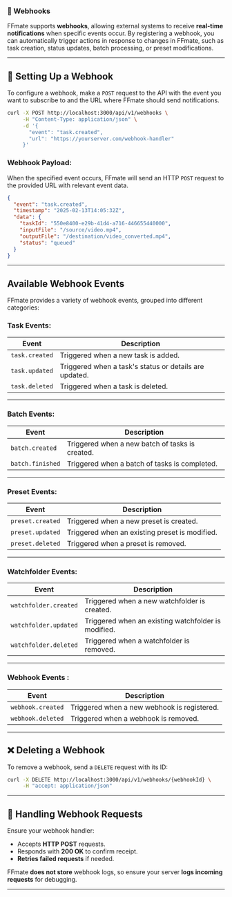 ### 📡 Webhooks

FFmate supports **webhooks**, allowing external systems to receive **real-time notifications** when specific events occur. By registering a webhook, you can automatically trigger actions in response to changes in FFmate, such as task creation, status updates, batch processing, or preset modifications.

---

## 🔗 Setting Up a Webhook  

To configure a webhook, make a `POST` request to the API with the event you want to subscribe to and the URL where FFmate should send notifications.

```sh
curl -X POST http://localhost:3000/api/v1/webhooks \
     -H "Content-Type: application/json" \
     -d '{
       "event": "task.created",
       "url": "https://yourserver.com/webhook-handler"
     }'
```

### Webhook Payload:
When the specified event occurs, FFmate will send an HTTP `POST` request to the provided URL with relevant event data.

```json
{
  "event": "task.created",
  "timestamp": "2025-02-13T14:05:32Z",
  "data": {
    "taskId": "550e8400-e29b-41d4-a716-446655440000",
    "inputFile": "/source/video.mp4",
    "outputFile": "/destination/video_converted.mp4",
    "status": "queued"
  }
}
```

---

## Available Webhook Events  

FFmate provides a variety of webhook events, grouped into different categories:

### Task Events:

| Event              | Description |
|--------------------|-------------|
| `task.created`    | Triggered when a new task is added. |
| `task.updated`    | Triggered when a task's status or details are updated. |
| `task.deleted`    | Triggered when a task is deleted. |

---

### Batch Events:

| Event              | Description |
|--------------------|-------------|
| `batch.created`   | Triggered when a new batch of tasks is created. |
| `batch.finished`  | Triggered when a batch of tasks is completed. |

---

### Preset Events:

| Event              | Description |
|--------------------|-------------|
| `preset.created`  | Triggered when a new preset is created. |
| `preset.updated`  | Triggered when an existing preset is modified. |
| `preset.deleted`  | Triggered when a preset is removed. |

---

### Watchfolder Events:
| Event                  | Description |
|------------------------|-------------|
| `watchfolder.created`  | Triggered when a new watchfolder is created. |
| `watchfolder.updated`  | Triggered when an existing watchfolder is modified. |
| `watchfolder.deleted`  | Triggered when a watchfolder is removed. |

---

### Webhook Events :

| Event              | Description |
|--------------------|-------------|
| `webhook.created` | Triggered when a new webhook is registered. |
| `webhook.deleted` | Triggered when a webhook is removed. |

---

## ❌ Deleting a Webhook  

To remove a webhook, send a `DELETE` request with its ID:

```sh
curl -X DELETE http://localhost:3000/api/v1/webhooks/{webhookId} \
     -H "accept: application/json"
```

---

## 📢 Handling Webhook Requests  

Ensure your webhook handler:
- Accepts **HTTP POST** requests.  
- Responds with **200 OK** to confirm receipt.  
- **Retries failed requests** if needed.  

FFmate **does not store** webhook logs, so ensure your server **logs incoming requests** for debugging.

---
